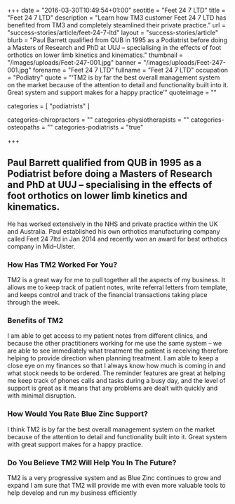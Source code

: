+++
date = "2016-03-30T10:49:54+01:00"
seotitle = "Feet 24 7 LTD"
title = "Feet 24 7 LTD"
description = "Learn how TM3 customer Feet 24 7 LTD has benefited from TM3 and completely steamlined their private practice."
url = "success-stories/article/feet-24-7-ltd"
layout = "success-stories/article"
blurb = "Paul Barrett qualified from QUB in 1995 as a Podiatrist before doing a Masters of Research and PhD at UUJ – specialising in the effects of foot orthotics on lower limb kinetics and kinematics."
thumbnail = "/images/uploads/Feet-247-001.jpg"
banner = "/images/uploads/Feet-247-001.jpg"
forename = "Feet 24 7 LTD"
fullname = "Feet 24 7 LTD"
occupation = "Podiatry"
quote = "‘TM2 is by far the best overall management system on the market because of the attention to detail and functionality built into it. Great system and support makes for a happy practice’"
quoteimage = ""

categories = [ "podiatrists" ]

categories-chiropractors = ""
categories-physiotherapists = ""
categories-osteopaths = ""
categories-podiatrists = "true"

+++

<h2>Paul Barrett qualified from QUB in 1995 as a Podiatrist before doing a Masters of Research and PhD at UUJ – specialising in the effects of foot orthotics on lower limb kinetics and kinematics. </h2>

He has worked extensively in the NHS and private practice within the UK and Australia. Paul established his own orthotics manufacturing company called Feet 24 7ltd in Jan 2014 and recently won an award for best orthotics company in Mid–Ulster.

<h3>How Has TM2 Worked For You?</h3>

TM2 is a great way for me to pull together all the aspects of my business. It allows me to keep track of patient notes, write referral letters from template, and keeps control and track of the financial transactions taking place through the week.

<h3>Benefits of TM2</h3>

I am able to get access to my patient notes from different clinics, and because the other practitioners working for me use the same system – we are able to see immediately what treatment the patient is receiving therefore helping to provide direction when planning treatment. I am able to keep a close eye on my finances so that I always know how much is coming in and what stock needs to be ordered. The reminder features are great at helping me keep track of phones calls and tasks during a busy day, and the level of support is great as it means that any problems are dealt with quickly and with minimal disruption.

<h3>How Would You Rate Blue Zinc Support?</h3>

I think TM2 is by far the best overall management system on the market because of the attention to detail and functionality built into it. Great system with great support makes for a happy practice.

<h3>Do You Believe TM2 Will Help You In The Future?</h3>

TM2 is a very progressive system and as Blue Zinc continues to grow and expand I am sure that TM2 will provide me with even more valuable tools to help develop and run my business efficiently
